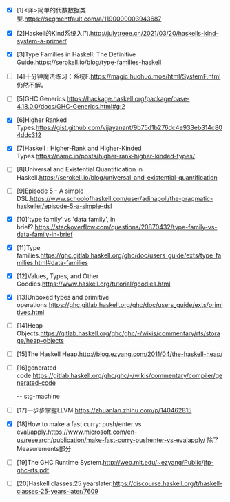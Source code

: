 - [x] [1]<译>简单的代数数据类型.https://segmentfault.com/a/1190000003943687

- [x] [2]Haskell的Kind系统入门.http://julytreee.cn/2021/03/20/haskells-kind-system-a-primer/

- [x] [3]Type Families in Haskell: The Definitive Guide.https://serokell.io/blog/type-families-haskell

- [ ] [4]十分钟魔法练习：系统F.https://magic.huohuo.moe/html/SystemF.html
  仍然不解。
  
- [ ] [5]GHC.Generics.https://hackage.haskell.org/package/base-4.18.0.0/docs/GHC-Generics.html#g:2

- [x] [6]Higher Ranked Types.https://gist.github.com/vijayanant/9b75d1b276dc4e933eb314c804ddc312

- [x] [7]Haskell : Higher-Rank and Higher-Kinded Types.https://namc.in/posts/higher-rank-higher-kinded-types/

- [ ] [8]Universal and Existential Quantification in Haskell.https://serokell.io/blog/universal-and-existential-quantification

- [ ] [9]Episode 5 - A simple DSL.https://www.schoolofhaskell.com/user/adinapoli/the-pragmatic-haskeller/episode-5-a-simple-dsl

- [x] [10]'type family' vs 'data family', in brief?.https://stackoverflow.com/questions/20870432/type-family-vs-data-family-in-brief

- [x] [11]Type families.https://ghc.gitlab.haskell.org/ghc/doc/users_guide/exts/type_families.html#data-families

- [x] [12]Values, Types, and Other Goodies.https://www.haskell.org/tutorial/goodies.html

- [x] [13]Unboxed types and primitive operations.https://ghc.gitlab.haskell.org/ghc/doc/users_guide/exts/primitives.html

- [ ] [14]Heap Objects.https://gitlab.haskell.org/ghc/ghc/-/wikis/commentary/rts/storage/heap-objects

- [ ] [15]The Haskell Heap.http://blog.ezyang.com/2011/04/the-haskell-heap/

- [ ] [16]generated code.https://gitlab.haskell.org/ghc/ghc/-/wikis/commentary/compiler/generated-code

  -- stg-machine

- [ ] [17]一步步掌握LLVM.https://zhuanlan.zhihu.com/p/140462815

- [x] [18]How to make a fast curry: push/enter vs eval/apply.https://www.microsoft.com/en-us/research/publication/make-fast-curry-pushenter-vs-evalapply/
除了Measurements部分

- [ ] [19]The GHC Runtime System.http://web.mit.edu/~ezyang/Public/jfp-ghc-rts.pdf
- [ ] [20]Haskell classes:25 yearslater.https://discourse.haskell.org/t/haskell-classes-25-years-later/7609